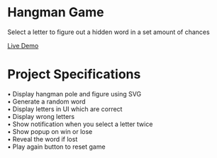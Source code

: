 # Hangman Game
Select a letter to figure out a hidden word in a set amount of chances

[Live Demo](https://shivek-hangman-game.netlify.app/)

# Project Specifications
• Display hangman pole and figure using SVG                                                              
• Generate a random word                                                                                 
• Display letters in UI which are correct                                                                
• Display wrong letters                                                                                  
• Show notification when you select a letter twice                                                       
• Show popup on win or lose                                                                              
• Reveal the word if lost                                                                                
• Play again button to reset game                                                                        
